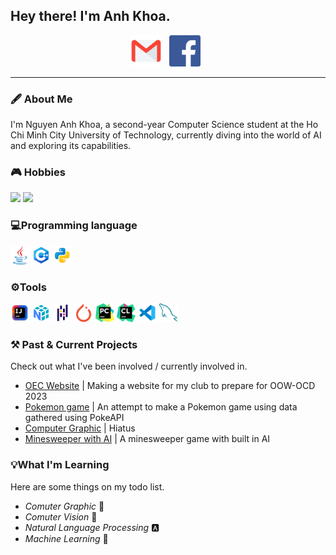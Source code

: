## Hey there! I'm Anh Khoa.

<p align='center'>
<a href="mailto:khoana2003@gmail.com"><img height="50" src="Image/Contact/email_icon.png"></a>&nbsp;&nbsp;
<a href="https://www.facebook.com/bim.nguyen.1654"><img height="50" src="Image/Contact/facebook_icon.png"></a>&nbsp;&nbsp;
</p>

---

### 🖋️ About Me

<p>
 I'm Nguyen Anh Khoa, a second-year Computer Science student at the Ho Chi Minh City University of Technology, currently diving into the world of AI and exploring its capabilities.
</p>

### 🎮 Hobbies 
 <code><img height="30" src="Image/Hobbies/ra2.ico"></code>
 <code><img height="30" src="Image/Hobbies/ra2md.ico"></code>


### 💻Programming language

  <code><img height="30" src="Image/Tools/Java.icon.png"></code> 
  <code><img height="30" src="Image/Tools/C++.icon.png"></code> 
  <code><img height="30" src="Image/Tools/Python.icon.png"></code> 

### ⚙️Tools
  <code><img height="30" src="Image/Tools/IntelliJ.icon.png"></code> 
  <code><img height="30" src="Image/Tools/NumPy.icon.png"></code>
  <code><img height="30" src="Image/Tools/Pandas.png"></code>
  <code><img height="30" src="Image/Tools/PyTorch.icon.png"></code> 
  <code><img height="30" src="Image/Tools/PyCharm.icon.png"></code> 
  <code><img height="30" src="Image/Tools/Clion.icon.png"></code> 
  <code><img height="30" src="Image/Tools/VSC.icon.png"></code> 
  <code><img height="30" src="Image/Tools/mysql.icon.png"></code> 
### ⚒️ Past & Current Projects

<p>
Check out what I've been involved / currently involved in.
 
- <a href="https://github.com/nguyenpanda/OECWebsite"> OEC Website</a> | Making a website for my club to prepare for OOW-OCD 2023
- <a href="https://github.com/RestingWiki/BiKipTramTrieu/tree/main"> Pokemon game</a> | An attempt to make a Pokemon game using data gathered using PokeAPI
- <a href="https://github.com/nguyenpanda/ComputerGraphic"> Computer Graphic</a> | Hiatus
- <a href="https://github.com/RestingWiki/Minesweeper"> Minesweeper with AI</a> | A minesweeper game with built in AI
</p>

### 💡What I'm Learning

Here are some things on my todo list.

- _Comuter Graphic_ 🎨
- _Comuter Vision_ 👀
- _Natural Language Processing_ 🅰️
- _Machine Learning_ 🤖





